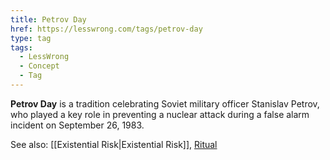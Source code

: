 ```yaml
---
title: Petrov Day
href: https://lesswrong.com/tags/petrov-day
type: tag
tags:
  - LessWrong
  - Concept
  - Tag
---
```


**Petrov Day** is a tradition celebrating Soviet military officer Stanislav Petrov, who played a key role in preventing a nuclear attack during a false alarm incident on September 26, 1983.

See also: [[Existential Risk|Existential Risk]], [Ritual](https://www.lesswrong.com/tag/ritual)